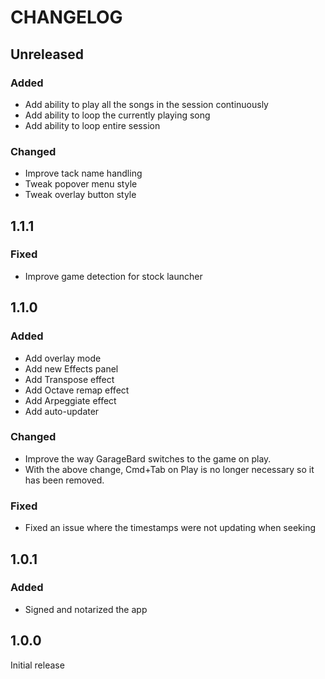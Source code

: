 # CHANGELOG

## Unreleased

### Added

- Add ability to play all the songs in the session continuously
- Add ability to loop the currently playing song
- Add ability to loop entire session

### Changed

- Improve tack name handling
- Tweak popover menu style
- Tweak overlay button style

## 1.1.1

### Fixed

- Improve game detection for stock launcher

## 1.1.0

### Added

- Add overlay mode
- Add new Effects panel
- Add Transpose effect
- Add Octave remap effect
- Add Arpeggiate effect
- Add auto-updater

### Changed

- Improve the way GarageBard switches to the game on play.
- With the above change, Cmd+Tab on Play is no longer necessary so it has been
  removed.

### Fixed

- Fixed an issue where the timestamps were not updating when seeking

## 1.0.1

### Added

- Signed and notarized the app

## 1.0.0

Initial release

